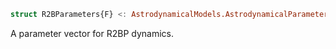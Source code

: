 ```julia
struct R2BParameters{F} <: AstrodynamicalModels.AstrodynamicalParameters{F, 1}
```

A parameter vector for R2BP dynamics.
